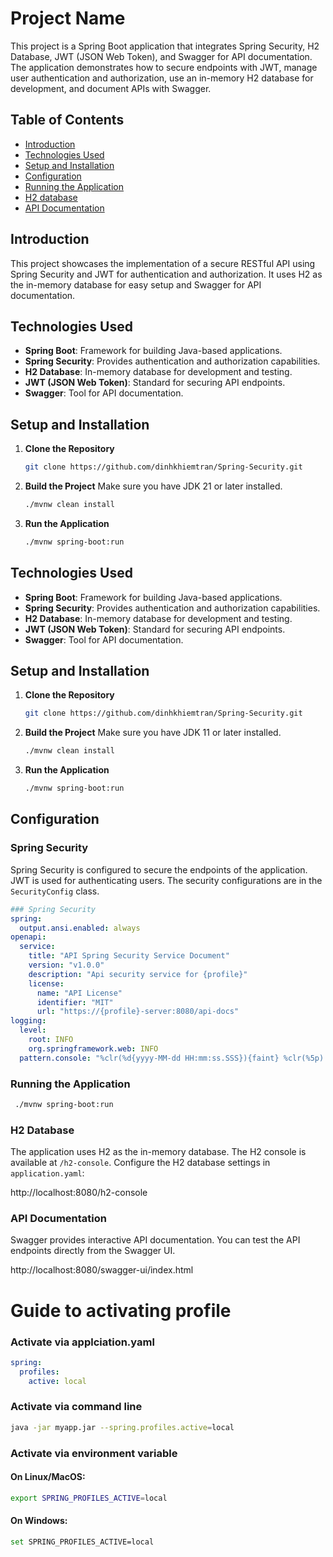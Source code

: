 # Project Name

This project is a Spring Boot application that integrates Spring Security, H2 Database, JWT (JSON Web Token), and Swagger for API documentation. The application demonstrates how to secure endpoints with JWT, manage user authentication and authorization, use an in-memory H2 database for development, and document APIs with Swagger.

## Table of Contents

- [Introduction](#introduction)
- [Technologies Used](#technologies-used)
- [Setup and Installation](#setup-and-installation)
- [Configuration](#configuration)
- [Running the Application](#running-the-application)
- [H2 database](#running-h2-database)
- [API Documentation](#api-documentation)

## Introduction

This project showcases the implementation of a secure RESTful API using Spring Security and JWT for authentication and authorization. It uses H2 as the in-memory database for easy setup and Swagger for API documentation.

## Technologies Used

- **Spring Boot**: Framework for building Java-based applications.
- **Spring Security**: Provides authentication and authorization capabilities.
- **H2 Database**: In-memory database for development and testing.
- **JWT (JSON Web Token)**: Standard for securing API endpoints.
- **Swagger**: Tool for API documentation.

## Setup and Installation

1. **Clone the Repository**
    ```bash
    git clone https://github.com/dinhkhiemtran/Spring-Security.git
    ```

2. **Build the Project**
   Make sure you have JDK 21 or later installed.
    ```bash
    ./mvnw clean install
    ```

3. **Run the Application**
    ```bash
    ./mvnw spring-boot:run
    ```

## Technologies Used

- **Spring Boot**: Framework for building Java-based applications.
- **Spring Security**: Provides authentication and authorization capabilities.
- **H2 Database**: In-memory database for development and testing.
- **JWT (JSON Web Token)**: Standard for securing API endpoints.
- **Swagger**: Tool for API documentation.

## Setup and Installation

1. **Clone the Repository**
    ```bash
    git clone https://github.com/dinhkhiemtran/Spring-Security.git
    ```

2. **Build the Project**
   Make sure you have JDK 11 or later installed.
    ```bash
    ./mvnw clean install
    ```

3. **Run the Application**
    ```bash
    ./mvnw spring-boot:run
    ```

## Configuration

### Spring Security

Spring Security is configured to secure the endpoints of the application. JWT is used for authenticating users. The security configurations are in the `SecurityConfig` class.

```yaml
### Spring Security
spring:
  output.ansi.enabled: always
openapi:
  service:
    title: "API Spring Security Service Document"
    version: "v1.0.0"
    description: "Api security service for {profile}"
    license:
      name: "API License"
      identifier: "MIT"
      url: "https://{profile}-server:8080/api-docs"
logging:
  level:
    root: INFO
    org.springframework.web: INFO
  pattern.console: "%clr(%d{yyyy-MM-dd HH:mm:ss.SSS}){faint} %clr(%5p) %clr(${PID:- }){magenta} %clr(---){faint} %clr([%15.15t]){faint} %clr(%-40.40logger{39}){cyan} %clr(:){faint} %m %X{Remote_Address} %clr(%n%wEx){red}"
```

### Running the Application

```bash
 ./mvnw spring-boot:run
```

### H2 Database
The application uses H2 as the in-memory database. The H2 console is available at `/h2-console`. Configure the H2 database settings in `application.yaml`:

 http://localhost:8080/h2-console

### API Documentation

Swagger provides interactive API documentation. You can test the API endpoints directly from the Swagger UI.

 http://localhost:8080/swagger-ui/index.html

# Guide to activating profile

### Activate via applciation.yaml
```yaml 
spring:
  profiles:
    active: local
```
### Activate via command line
```bash
java -jar myapp.jar --spring.profiles.active=local
``` 
### Activate via environment variable
#### On Linux/MacOS:
```bash 
export SPRING_PROFILES_ACTIVE=local
```
#### On Windows:
```bash
set SPRING_PROFILES_ACTIVE=local
```

